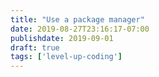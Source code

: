 ```yaml
---
title: "Use a package manager"
date: 2019-08-27T23:16:17-07:00
publishdate: 2019-09-01
draft: true
tags: ['level-up-coding']
---
```



